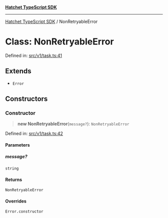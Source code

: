 [**Hatchet TypeScript SDK**](../README.md)

***

[Hatchet TypeScript SDK](../README.md) / NonRetryableError

# Class: NonRetryableError

Defined in: [src/v1/task.ts:41](https://github.com/hatchet-dev/hatchet/blob/0288a24f2e9f14787135b399bd47182f4d1260d9/sdks/typescript/src/v1/task.ts#L41)

## Extends

- `Error`

## Constructors

### Constructor

> **new NonRetryableError**(`message?`): `NonRetryableError`

Defined in: [src/v1/task.ts:42](https://github.com/hatchet-dev/hatchet/blob/0288a24f2e9f14787135b399bd47182f4d1260d9/sdks/typescript/src/v1/task.ts#L42)

#### Parameters

##### message?

`string`

#### Returns

`NonRetryableError`

#### Overrides

`Error.constructor`
